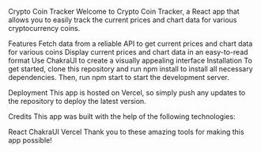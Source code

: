 Crypto Coin Tracker
Welcome to Crypto Coin Tracker, a React app that allows you to easily track the current prices and chart data for various cryptocurrency coins.

Features
Fetch data from a reliable API to get current prices and chart data for various coins
Display current prices and chart data in an easy-to-read format
Use ChakraUI to create a visually appealing interface
Installation
To get started, clone this repository and run npm install to install all necessary dependencies. Then, run npm start to start the development server.

Deployment
This app is hosted on Vercel, so simply push any updates to the repository to deploy the latest version.

Credits
This app was built with the help of the following technologies:

React
ChakraUI
Vercel
Thank you to these amazing tools for making this app possible!
